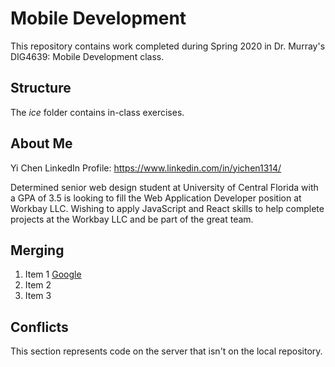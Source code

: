 # Mobile Development
This repository contains work completed during Spring 2020 in Dr. Murray's DIG4639: Mobile Development class.

## Structure
The *ice* folder contains in-class exercises. 

## About Me
Yi Chen LinkedIn Profile: https://www.linkedin.com/in/yichen1314/

Determined senior web design student at University of Central Florida with a GPA of 3.5 is looking to fill the Web Application Developer position at Workbay LLC. Wishing to apply JavaScript and React skills to help complete projects at the Workbay LLC and be part of the great team.

## Merging
1. Item 1 [Google](www.google.com)
1. Item 2
1. Item 3

## Conflicts
This section represents code on the server that isn't on the local repository.
